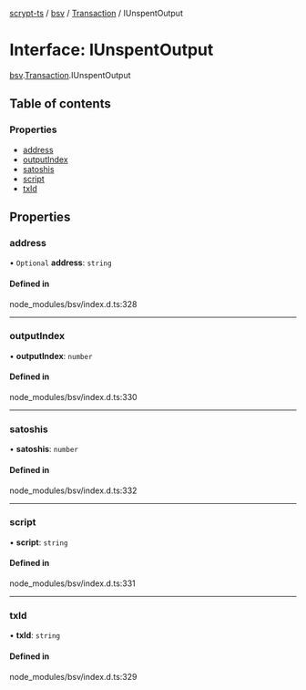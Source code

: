 [scrypt-ts](../README.md) / [bsv](../modules/bsv.md) / [Transaction](../modules/bsv.Transaction.md) / IUnspentOutput

# Interface: IUnspentOutput

[bsv](../modules/bsv.md).[Transaction](../modules/bsv.Transaction.md).IUnspentOutput

## Table of contents

### Properties

- [address](bsv.Transaction.IUnspentOutput.md#address)
- [outputIndex](bsv.Transaction.IUnspentOutput.md#outputindex)
- [satoshis](bsv.Transaction.IUnspentOutput.md#satoshis)
- [script](bsv.Transaction.IUnspentOutput.md#script)
- [txId](bsv.Transaction.IUnspentOutput.md#txid)

## Properties

### address

• `Optional` **address**: `string`

#### Defined in

node_modules/bsv/index.d.ts:328

___

### outputIndex

• **outputIndex**: `number`

#### Defined in

node_modules/bsv/index.d.ts:330

___

### satoshis

• **satoshis**: `number`

#### Defined in

node_modules/bsv/index.d.ts:332

___

### script

• **script**: `string`

#### Defined in

node_modules/bsv/index.d.ts:331

___

### txId

• **txId**: `string`

#### Defined in

node_modules/bsv/index.d.ts:329
